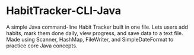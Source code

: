 # HabitTracker-CLI-Java
A simple Java command-line Habit Tracker built in one file. Lets users add habits, mark them done daily, view progress, and save data to a text file. Made using Scanner, HashMap, FileWriter, and SimpleDateFormat to practice core Java concepts.
